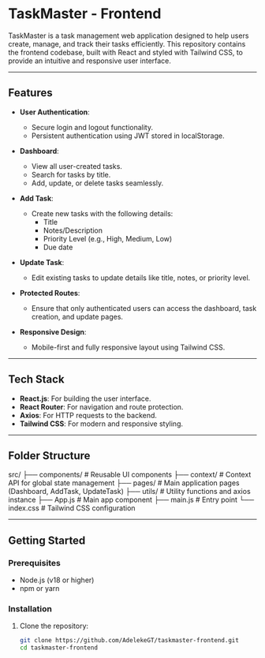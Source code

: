 # TaskMaster - Frontend

TaskMaster is a task management web application designed to help users create, manage, and track their tasks efficiently. This repository contains the frontend codebase, built with React and styled with Tailwind CSS, to provide an intuitive and responsive user interface.

---

## Features

- **User Authentication**:
  - Secure login and logout functionality.
  - Persistent authentication using JWT stored in localStorage.

- **Dashboard**:
  - View all user-created tasks.
  - Search for tasks by title.
  - Add, update, or delete tasks seamlessly.

- **Add Task**:
  - Create new tasks with the following details:
    - Title
    - Notes/Description
    - Priority Level (e.g., High, Medium, Low)
    - Due date

- **Update Task**:
  - Edit existing tasks to update details like title, notes, or priority level.

- **Protected Routes**:
  - Ensure that only authenticated users can access the dashboard, task creation, and update pages.

- **Responsive Design**:
  - Mobile-first and fully responsive layout using Tailwind CSS.

---

## Tech Stack

- **React.js**: For building the user interface.
- **React Router**: For navigation and route protection.
- **Axios**: For HTTP requests to the backend.
- **Tailwind CSS**: For modern and responsive styling.

---

## Folder Structure

src/
├── components/        # Reusable UI components
├── context/           # Context API for global state management
├── pages/             # Main application pages (Dashboard, AddTask, UpdateTask)
├── utils/             # Utility functions and axios instance
├── App.js            # Main app component
├── main.js           # Entry point
└── index.css          # Tailwind CSS configuration

---

## Getting Started

### Prerequisites

- Node.js (v18 or higher)
- npm or yarn

### Installation

1. Clone the repository:

   ```bash
   git clone https://github.com/AdelekeGT/taskmaster-frontend.git
   cd taskmaster-frontend
   ```
